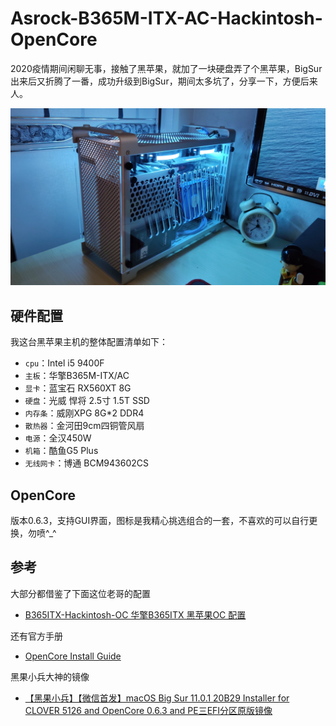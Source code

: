 # Asrock-B365M-ITX-AC-Hackintosh-OpenCore

2020疫情期间闲聊无事，接触了黑苹果，就加了一块硬盘弄了个黑苹果，BigSur出来后又折腾了一番，成功升级到BigSur，期间太多坑了，分享一下，方便后来人。

![](机箱.jpg)
## 硬件配置
我这台黑苹果主机的整体配置清单如下：

- `cpu`：Intel i5 9400F
- `主板`：华擎B365M-ITX/AC
- `显卡`：蓝宝石 RX560XT 8G
- `硬盘`：光威 悍将 2.5寸 1.5T SSD 
- `内存条`：威刚XPG 8G*2 DDR4
- `散热器`：金河田9cm四铜管风扇
- `电源`：全汉450W
- `机箱`：酷鱼G5 Plus
- `无线网卡`：博通 BCM943602CS

## OpenCore
版本0.6.3，支持GUI界面，图标是我精心挑选组合的一套，不喜欢的可以自行更换，勿喷^_^

## 参考
大部分都借鉴了下面这位老哥的配置
- [B365ITX-Hackintosh-OC 华擎B365ITX 黑苹果OC 配置](https://github.com/Good0007/B365ITX-Hackintosh-OC)

还有官方手册
- [OpenCore Install Guide](https://dortania.github.io/OpenCore-Install-Guide/prerequisites.html)

黑果小兵大神的镜像
- [【黑果小兵】【微信首发】macOS Big Sur 11.0.1 20B29 Installer for CLOVER 5126 and OpenCore 0.6.3 and PE三EFI分区原版镜像](https://blog.daliansky.net/macOS-BigSur-11.0.1-20B29-Release-version-with-Clover-5126-and-OC-0.6.3-and-PE-original-image.html)
